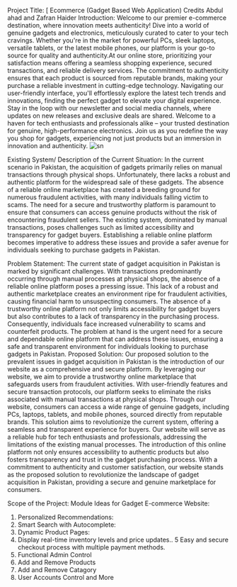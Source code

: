 
Project Title: [
Ecommerce (Gadget Based Web Application)
Credits Abdul ahad and Zafran Haider
Introduction:
Welcome to our premier e-commerce destination, where innovation meets authenticity! Dive into a world of genuine gadgets and electronics, meticulously curated to cater to your tech cravings. Whether you're in the market for powerful PCs, sleek laptops, versatile tablets, or the latest mobile phones, our platform is your go-to source for quality and authenticity.At our online store, prioritizing your satisfaction means offering a seamless shopping experience, secured transactions, and reliable delivery services. The commitment to authenticity ensures that each product is sourced from reputable brands, making your purchase a reliable investment in cutting-edge technology. Navigating our user-friendly interface, you'll effortlessly explore the latest tech trends and innovations, finding the perfect gadget to elevate your digital experience. Stay in the loop with our newsletter and social media channels, where updates on new releases and exclusive deals are shared. Welcome to a haven for tech enthusiasts and professionals alike – your trusted destination for genuine, high-performance electronics. Join us as you redefine the way you shop for gadgets, experiencing not just products but an immersion in innovation and authenticity.
![sn](https://github.com/zafranhaider/Ecommerce-Website-PHP/assets/113259072/53ae571a-36a5-44a6-96ac-012faa4e0300)


Existing System/ Description of the Current Situation:
In the current scenario in Pakistan, the acquisition of gadgets primarily relies on manual transactions through physical shops. Unfortunately, there lacks a robust and authentic platform for the widespread sale of these gadgets. The absence of a reliable online marketplace has created a breeding ground for numerous fraudulent activities, with many individuals falling victim to scams. The need for a secure and trustworthy platform is paramount to ensure that consumers can access genuine products without the risk of encountering fraudulent sellers. The existing system, dominated by manual transactions, poses challenges such as limited accessibility and transparency for gadget buyers. Establishing a reliable online platform becomes imperative to address these issues and provide a safer avenue for individuals seeking to purchase gadgets in Pakistan.

Problem Statement:
The current state of gadget acquisition in Pakistan is marked by significant challenges. With transactions predominantly occurring through manual processes at physical shops, the absence of a reliable online platform poses a pressing issue. This lack of a robust and authentic marketplace creates an environment ripe for fraudulent activities, causing financial harm to unsuspecting consumers. The absence of a trustworthy online platform not only limits accessibility for gadget buyers but also contributes to a lack of transparency in the purchasing process. Consequently, individuals face increased vulnerability to scams and counterfeit products. The problem at hand is the urgent need for a secure and dependable online platform that can address these issues, ensuring a safe and transparent environment for individuals looking to purchase gadgets in Pakistan.
Proposed Solution:
Our proposed solution to the prevalent issues in gadget acquisition in Pakistan is the introduction of our website as a comprehensive and secure platform. By leveraging our website, we aim to provide a trustworthy online marketplace that safeguards users from fraudulent activities. With user-friendly features and secure transaction protocols, our platform seeks to eliminate the risks associated with manual transactions at physical shops. Through our website, consumers can access a wide range of genuine gadgets, including PCs, laptops, tablets, and mobile phones, sourced directly from reputable brands. This solution aims to revolutionize the current system, offering a seamless and transparent experience for buyers.
Our website will serve as a reliable hub for tech enthusiasts and professionals, addressing the limitations of the existing manual processes. The introduction of this online platform not only ensures accessibility to authentic products but also fosters transparency and trust in the gadget purchasing process. With a commitment to authenticity and customer satisfaction, our website stands as the proposed solution to revolutionize the landscape of gadget acquisition in Pakistan, providing a secure and genuine marketplace for consumers.

Scope of the Project:
Module Ideas for Gadget E-commerce Website:
1. Personalized Recommendations:
2. Smart Search with Autocomplete:
3. Dynamic Product Pages:
4. Display real-time inventory levels and price updates..
5  Easy and secure checkout process with multiple payment methods.
6. Functional Admin Control
7. Add and Remove Products
8. Add and Remove Catagory
9. User Accounts Control and More

